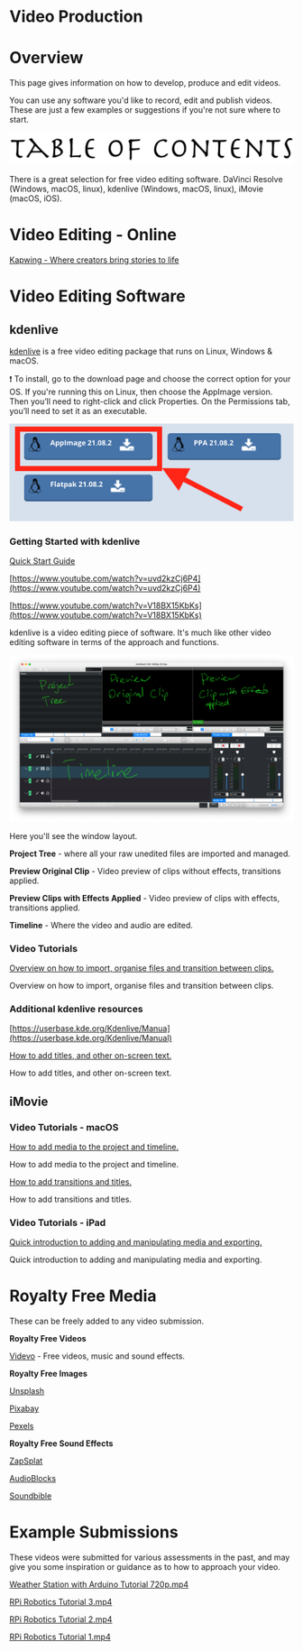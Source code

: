 # Video Production

# Overview

This page gives information on how to develop, produce and edit videos.

You can use any software you'd like to record, edit and publish videos. These are just a few examples or suggestions if you're not sure where to start.

![TOC Heading.png](Video%20Production%20e06033a50cae47049841b4da2a56e1f2/TOC_Heading.png)

There is a great selection for free video editing software. DaVinci Resolve (Windows, macOS, linux), kdenlive (Windows, macOS, linux), iMovie (macOS, iOS).

# Video Editing - Online

[Kapwing - Where creators bring stories to life](https://www.kapwing.com/studio/editor)

# Video Editing Software

## kdenlive

[kdenlive](https://kdenlive.org/en/) is a free video editing package that runs on Linux, Windows & macOS.

<aside>
❗ To install, go to the download page and choose the correct option for your OS. If you're running this on Linux, then choose the AppImage version. Then you’ll need to right-click and click Properties. On the Permissions tab, you’ll need to set it as an executable.

</aside>

![Screen Shot 2021-11-01 at 9.14.59 am.png](Video%20Production%20e06033a50cae47049841b4da2a56e1f2/Screen_Shot_2021-11-01_at_9.14.59_am.png)

### Getting Started with kdenlive

[Quick Start Guide](https://userbase.kde.org/Kdenlive/Manual/QuickStart)

[https://www.youtube.com/watch?v=uvd2kzCj6P4](https://www.youtube.com/watch?v=uvd2kzCj6P4)

[https://www.youtube.com/watch?v=V18BX15KbKs](https://www.youtube.com/watch?v=V18BX15KbKs)

kdenlive is a video editing piece of software. It's much like other video editing software in terms of the approach and functions. 

![kdenlive - window 2.png](Video%20Production%20e06033a50cae47049841b4da2a56e1f2/kdenlive_-_window_2.png)

Here you'll see the window layout. 

**Project Tree** - where all your raw unedited files are imported and managed.

**Preview Original Clip** - Video preview of clips without effects, transitions applied.

**Preview Clips with Effects Applied** - Video preview of clips with effects, transitions applied.

**Timeline** - Where the video and audio are edited.

### Video Tutorials

[Overview on how to import, organise files and transition between clips.](https://youtu.be/D3unhQlS_gc)

Overview on how to import, organise files and transition between clips.

### Additional kdenlive resources

[https://userbase.kde.org/Kdenlive/Manua](https://userbase.kde.org/Kdenlive/Manual)

[How to add titles, and other on-screen text.](https://youtu.be/621wXwn-9SA)

How to add titles, and other on-screen text.

## iMovie

### Video Tutorials - macOS

[How to add media to the project and timeline.](https://youtu.be/q2Zjz3F7EjI)

How to add media to the project and timeline.

[How to add transitions and titles.](https://youtu.be/e07e_KwEvIU)

How to add transitions and titles.

### Video Tutorials - iPad

[Quick introduction to adding and manipulating media and exporting.](https://youtu.be/KndaffXtcU8)

Quick introduction to adding and manipulating media and exporting.

# Royalty Free Media

These can be freely added to any video submission.

**Royalty Free Videos**

[Videvo](https://www.videvo.net/) - Free videos, music and sound effects. 

**Royalty Free Images**

[Unsplash](https://unsplash.com/)

[Pixabay](https://pixabay.com/)

[Pexels](https://www.pexels.com/royalty-free-images/)

**Royalty Free Sound Effects**

[ZapSplat](https://www.zapsplat.com/sound-effect-categories/)

[AudioBlocks](https://www.audioblocks.com/royalty-free-audio/sound-effects)

[Soundbible](http://soundbible.com/free-sound-effects-1.html)

# Example Submissions

These videos were submitted for various assessments in the past, and may give you some inspiration or guidance as to how to approach your video.

[Weather Station with Arduino Tutorial 720p.mp4](https://drive.google.com/file/d/1gF2sS2CrxlviPEDUx4pcn2inuSOuiISz/view?usp=drivesdk)

[RPi Robotics Tutorial 3.mp4](https://drive.google.com/file/d/1lXi7TE0uahXAZ__-5nWQnoy_awzDeZ5o/view?usp=drivesdk)

[RPi Robotics Tutorial 2.mp4](https://drive.google.com/file/d/1lUUNGEqxQL6vhbfeT3WAdH1R6Fh6g_zT/view?usp=drivesdk)

[RPi Robotics Tutorial 1.mp4](https://drive.google.com/file/d/1lRRHFw6kR-mhn_8VDF_yroI9PQekIp_6/view?usp=drivesdk)